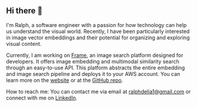 ## Hi there 👋

I'm Ralph, a software engineer with a passion for how technology can help us understand the visual world. Recently, I have been particularly interested in image vector embeddings and their potential for organizing and exploring visual content.

Currently, I am working on [Frame](frame-platform.com), an image search platform designed for developers. It offers image embedding and multimodal similarity search through an easy-to-use API. This platform abstracts the entire embedding and image search pipeline and deploys it to your AWS account. You can learn more on the [website](frame-platform.com) or at the [GitHub repo](https://github.com/Frame-Platform/Frame).

How to reach me:
You can contact me via email at ralphdelia1@gmail.com or connect with me on [LinkedIn](https://www.linkedin.com/in/ralph-delia-380194210/).
